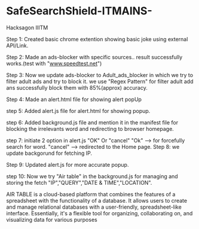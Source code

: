# SafeSearchShield-ITMAINS-
Hacksagon IIITM


Step 1: Created  basic chrome extention showing basic joke using external API/Link.

Step 2: Made an ads-blocker with specific sources..
        result successfully works.(test with "www.speedtest.net")

Step 3: 
        Now we update ads-blocker to Adult_ads_blocker in which we try to filter adult ads and try to block it.
        we use "Regex Pattern" for filter adult add ans successfully block them with 85%(approx) accuracy.

Step 4:
        Made an alert.html file for showing alert popUp


step 5: Added alert.js file for alert.html for showing popup.

step 6: Added background.js file and mention it in the manifest file for blocking the irrelevants word and redirecting to browser homepage.

step 7: initiate 2 option in alert.js "OK" Or "cancel" 
                "Ok" --> for forcefully search for word.
                "cancel" --> redirected to the Home page.
Step 8: we update backgorund for fetching IP.

Step 9: Updated alert.js for more accurate popup.

step 10:
        Now we try "Air table" in the background.js for managing and storing the  fetch "IP","QUERY","DATE & TIME","LOCATION". 
        

AIR TABLE is a cloud-based platform that combines the features of a spreadsheet with the functionality of a database. It allows users to create and manage relational databases with a user-friendly, spreadsheet-like interface. Essentially, it's a flexible tool for organizing, collaborating on, and visualizing data for various purposes
